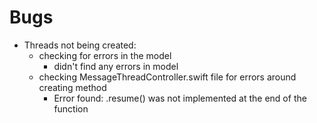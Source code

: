 #  Bugs

- Threads not being created:
    - checking for errors in the model
        - didn't find any errors in model
    - checking MessageThreadController.swift file for errors around creating method
        - Error found: .resume() was not implemented at the end of the function 
